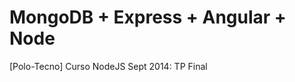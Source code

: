 MongoDB + Express + Angular + Node
=====================
 [Polo-Tecno] Curso NodeJS Sept 2014: TP Final
